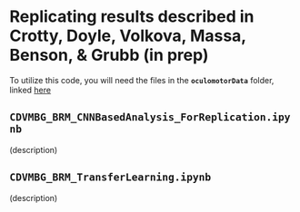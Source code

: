 # Replicating results described in Crotty, Doyle, Volkova, Massa, Benson, & Grubb (in prep)
To utilize this code, you will need the files in the **``oculomotorData``** folder, linked [here](https://www.dropbox.com/scl/fo/gk3dmvuezb0x2jpfuaz25/ADTFmr_LaAReYmQpPYjJO-s?rlkey=m7qz4nl04vohbbmgu6jt9ihlv&st=7wfcqtui&dl=0)

## ``CDVMBG_BRM_CNNBasedAnalysis_ForReplication.ipynb``
(description)

## ``CDVMBG_BRM_TransferLearning.ipynb``
(description)
